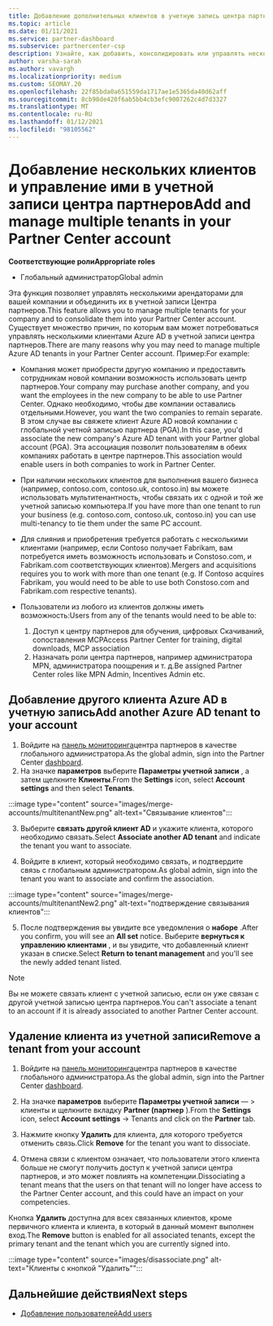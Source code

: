 ```yaml
---
title: Добавление дополнительных клиентов в учетную запись центра партнеров
ms.topic: article
ms.date: 01/11/2021
ms.service: partner-dashboard
ms.subservice: partnercenter-csp
description: Узнайте, как добавить, консолидировать или управлять несколькими клиентами Azure AD в учетной записи центра партнеров. Дополнительные сведения о некоторых причинах, по которым может потребоваться сделать это.
author: varsha-sarah
ms.author: vavargh
ms.localizationpriority: medium
ms.custom: SEOMAY.20
ms.openlocfilehash: 22f85bda0a651559da1717ae1e5365da40d62aff
ms.sourcegitcommit: 8cb98de420f6ab5bb4cb3efc9007262c4d7d3327
ms.translationtype: MT
ms.contentlocale: ru-RU
ms.lasthandoff: 01/12/2021
ms.locfileid: "98105562"
---
```

# <a name="add-and-manage-multiple-tenants-in-your-partner-center-account"></a><span data-ttu-id="b138f-104">Добавление нескольких клиентов и управление ими в учетной записи центра партнеров</span><span class="sxs-lookup"><span data-stu-id="b138f-104">Add and manage multiple tenants in your Partner Center account</span></span>


<span data-ttu-id="b138f-105">**Соответствующие роли**</span><span class="sxs-lookup"><span data-stu-id="b138f-105">**Appropriate roles**</span></span>

- <span data-ttu-id="b138f-106">Глобальный администратор</span><span class="sxs-lookup"><span data-stu-id="b138f-106">Global admin</span></span>

<span data-ttu-id="b138f-107">Эта функция позволяет управлять несколькими арендаторами для вашей компании и объединить их в учетной записи Центра партнеров.</span><span class="sxs-lookup"><span data-stu-id="b138f-107">This feature allows you to manage multiple tenants for your company and to consolidate them into your Partner Center account.</span></span> <span data-ttu-id="b138f-108">Существует множество причин, по которым вам может потребоваться управлять несколькими клиентами Azure AD в учетной записи центра партнеров.</span><span class="sxs-lookup"><span data-stu-id="b138f-108">There are many reasons why you may need to manage multiple Azure AD tenants in your Partner Center account.</span></span> <span data-ttu-id="b138f-109">Пример:</span><span class="sxs-lookup"><span data-stu-id="b138f-109">For example:</span></span>

- <span data-ttu-id="b138f-110">Компания может приобрести другую компанию и предоставить сотрудникам новой компании возможность использовать центр партнеров.</span><span class="sxs-lookup"><span data-stu-id="b138f-110">Your company may purchase another company, and you want the employees in the new company to be able to use Partner Center.</span></span> <span data-ttu-id="b138f-111">Однако необходимо, чтобы две компании оставались отдельными.</span><span class="sxs-lookup"><span data-stu-id="b138f-111">However, you want the two companies to remain separate.</span></span> <span data-ttu-id="b138f-112">В этом случае вы свяжете клиент Azure AD новой компании с глобальной учетной записью партнера (PGA).</span><span class="sxs-lookup"><span data-stu-id="b138f-112">In this case, you'd associate the new company's Azure AD tenant with your Partner global account (PGA).</span></span> <span data-ttu-id="b138f-113">Эта ассоциация позволит пользователям в обеих компаниях работать в центре партнеров.</span><span class="sxs-lookup"><span data-stu-id="b138f-113">This association would enable users in both companies to work in Partner Center.</span></span>

- <span data-ttu-id="b138f-114">При наличии нескольких клиентов для выполнения вашего бизнеса (например, contoso.com, contoso.uk, contoso.in) вы можете использовать мультитенантность, чтобы связать их с одной и той же учетной записью компьютера.</span><span class="sxs-lookup"><span data-stu-id="b138f-114">If you have more than one tenant to run your business (e.g. contoso.com, contoso.uk, contoso.in) you can use multi-tenancy to tie them under the same PC account.</span></span>

- <span data-ttu-id="b138f-115">Для слияния и приобретения требуется работать с несколькими клиентами (например, если Contoso получает Fabrikam, вам потребуется иметь возможность использовать и Constoso.com, и Fabrikam.com соответствующих клиентов).</span><span class="sxs-lookup"><span data-stu-id="b138f-115">Mergers and acquisitions requires you to work with more than one tenant (e.g. If Contoso acquires Fabrikam, you would need to be able to use both Constoso.com and Fabrikam.com respective tenants).</span></span>

- <span data-ttu-id="b138f-116">Пользователи из любого из клиентов должны иметь возможность:</span><span class="sxs-lookup"><span data-stu-id="b138f-116">Users from any of the tenants would need to be able to:</span></span>
    1.  <span data-ttu-id="b138f-117">Доступ к центру партнеров для обучения, цифровых Скачиваний, сопоставления MCP</span><span class="sxs-lookup"><span data-stu-id="b138f-117">Access Partner Center for training, digital downloads, MCP association</span></span>
    2.  <span data-ttu-id="b138f-118">Назначать роли центра партнеров, например администратора MPN, администратора поощрения и т. д.</span><span class="sxs-lookup"><span data-stu-id="b138f-118">Be assigned Partner Center roles like MPN Admin, Incentives Admin etc.</span></span>


## <a name="add-another-azure-ad-tenant-to-your-account"></a><span data-ttu-id="b138f-119">Добавление другого клиента Azure AD в учетную запись</span><span class="sxs-lookup"><span data-stu-id="b138f-119">Add another Azure AD tenant to your account</span></span>

1. <span data-ttu-id="b138f-120">Войдите на [панель мониторинга](https://partner.microsoft.com/dashboard)центра партнеров в качестве глобального администратора.</span><span class="sxs-lookup"><span data-stu-id="b138f-120">As the global admin, sign into the Partner Center [dashboard](https://partner.microsoft.com/dashboard).</span></span>
1. <span data-ttu-id="b138f-121">На значке **параметров** выберите **Параметры учетной записи** , а затем щелкните **Клиенты**.</span><span class="sxs-lookup"><span data-stu-id="b138f-121">From the **Settings** icon, select **Account settings** and then select **Tenants**.</span></span>
 
:::image type="content" source="images/merge-accounts/multitenantNew.png" alt-text="Связывание клиентов"::: 

3. <span data-ttu-id="b138f-123">Выберите **связать другой клиент AD** и укажите клиента, которого необходимо связать.</span><span class="sxs-lookup"><span data-stu-id="b138f-123">Select **Associate another AD tenant** and indicate the tenant you want to associate.</span></span>

1. <span data-ttu-id="b138f-124">Войдите в клиент, который необходимо связать, и подтвердите связь с глобальным администратором.</span><span class="sxs-lookup"><span data-stu-id="b138f-124">As global admin, sign into the tenant you want to associate and confirm the association.</span></span> 

:::image type="content" source="images/merge-accounts/multitenantNew2.png" alt-text="подтверждение связывания клиентов"::: 

5. <span data-ttu-id="b138f-126">После подтверждения вы увидите все уведомления о **наборе** .</span><span class="sxs-lookup"><span data-stu-id="b138f-126">After you confirm, you will see an **All set** notice.</span></span>  <span data-ttu-id="b138f-127">Выберите **вернуться к управлению клиентами** , и вы увидите, что добавленный клиент указан в списке.</span><span class="sxs-lookup"><span data-stu-id="b138f-127">Select **Return to tenant management** and you'll see the newly added tenant listed.</span></span> 
 

>[!NOTE]
><span data-ttu-id="b138f-128">Вы не можете связать клиент с учетной записью, если он уже связан с другой учетной записью центра партнеров.</span><span class="sxs-lookup"><span data-stu-id="b138f-128">You can't associate a tenant to an account if it is already associated to another Partner Center account.</span></span>


## <a name="remove-a-tenant-from-your-account"></a><span data-ttu-id="b138f-129">Удаление клиента из учетной записи</span><span class="sxs-lookup"><span data-stu-id="b138f-129">Remove a tenant from your account</span></span>
 
1. <span data-ttu-id="b138f-130">Войдите на [панель мониторинга](https://partner.microsoft.com/dashboard)центра партнеров в качестве глобального администратора.</span><span class="sxs-lookup"><span data-stu-id="b138f-130">As the global admin, sign into the Partner Center [dashboard](https://partner.microsoft.com/dashboard).</span></span>

1. <span data-ttu-id="b138f-131">На значке **параметров** выберите **Параметры учетной записи** — > клиенты и щелкните вкладку **Partner (партнер** ).</span><span class="sxs-lookup"><span data-stu-id="b138f-131">From the **Settings** icon, select **Account settings** -> Tenants and click on the **Partner** tab.</span></span>
 
3. <span data-ttu-id="b138f-132">Нажмите кнопку **Удалить** для клиента, для которого требуется отменить связь.</span><span class="sxs-lookup"><span data-stu-id="b138f-132">Click **Remove** for the tenant you want to dissociate.</span></span>

4. <span data-ttu-id="b138f-133">Отмена связи с клиентом означает, что пользователи этого клиента больше не смогут получить доступ к учетной записи центра партнеров, и это может повлиять на компетенции.</span><span class="sxs-lookup"><span data-stu-id="b138f-133">Dissociating a tenant means that the users on that tenant will no longer have access to the Partner Center account, and this could have an impact on your competencies.</span></span> 

<span data-ttu-id="b138f-134">Кнопка **Удалить** доступна для всех связанных клиентов, кроме первичного клиента и клиента, в который в данный момент выполнен вход.</span><span class="sxs-lookup"><span data-stu-id="b138f-134">The **Remove** button is enabled for all associated tenants, except the primary tenant and the tenant which you are currently signed into.</span></span>

:::image type="content" source="images/disassociate.png" alt-text="Клиенты с кнопкой &quot;Удалить&quot;":::
 

## <a name="next-steps"></a><span data-ttu-id="b138f-136">Дальнейшие действия</span><span class="sxs-lookup"><span data-stu-id="b138f-136">Next steps</span></span>

- [<span data-ttu-id="b138f-137">Добавление пользователей</span><span class="sxs-lookup"><span data-stu-id="b138f-137">Add users</span></span>](create-user-accounts-and-set-permissions.md)






